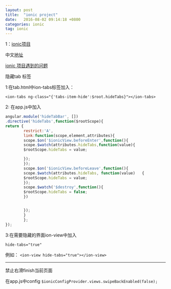 ```yaml
---
layout: post
title:  "ionic project"
date:   2016-08-02 09:14:18 +0800
categories: ionic
tag: ionic
---
```


1：[ionic项目][3]

中文[地址][4]

[ionic 项目遇到的问题][5]

隐藏tab 标签

1:在tab.html中ion-tabs标签加入：

`<ion-tabs ng-class="{'tabs-item-hide':$root.hideTabs}"></ion-tabs>`

2: 在app.js中加入

```javaScript
angular.module('hideTabBar', [])
.directive('hideTabs',function($rootScope){
return {
        restrict:'A',
        link:function(scope,element,attributes){
        scope.$on('$ionicView.beforeEnter',function(){
        scope.$watch(attributes.hideTabs,function(value){
        $rootScope.hideTabs = value;

        });
        });
        scope.$on('$ionicView.beforeLeave',function(){
        scope.$watch(attributes.hideTabs, function(value)	{
        $rootScope.hideTabs = value;
        });
        scope.$watch('$destroy',function(){
        $rootScope.hideTabs = false;
        })


        });
        }
        };
});
```

3:在需要隐藏的界面ion-view中加入

`hide-tabs="true"`

例如：
`<ion-view hide-tabs="true"></ion-view>`

----------------------------------------------

禁止右滑finish当前页面

在app.js中config
`$ionicConfigProvider.views.swipeBackEnabled(false);`




[3]:http://www.gajotres.net/must-have-plugins-for-ionic-framework/
[4]:http://rensanning.iteye.com/blog/2255844
[5]:http://www.ayqy.net/blog/ionic%E5%BC%80%E5%8F%91%E8%B7%A8%E5%B9%B3%E5%8F%B0app%E5%B8%B8%E8%A7%81%E9%97%AE%E9%A2%98/
